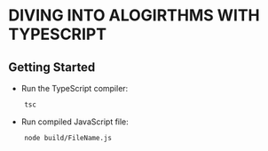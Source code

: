 # DIVING INTO ALOGIRTHMS WITH TYPESCRIPT

## Getting Started

- Run the TypeScript compiler:

```bash
    tsc
```

- Run compiled JavaScript file:

```bash
    node build/FileName.js
```
